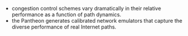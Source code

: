 - congestion control schemes vary dramatically in their relative performance as a function of path dynamics.
- the Pantheon generates calibrated network emulators that capture the diverse performance of real Internet paths.

